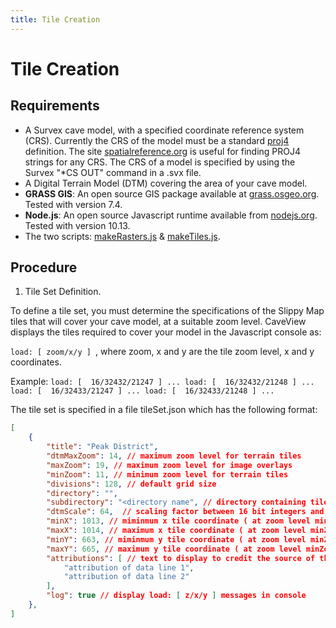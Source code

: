 ```yaml
---
title: Tile Creation
---
```

# Tile Creation

## Requirements

* A Survex cave model, with a specified coordinate reference system (CRS). Currently the CRS of the model must be a standard [proj4](https://proj4.org/) definition. The site [spatialreference.org](http://spatialreference.org/) is useful for finding PROJ4 strings for any CRS. The CRS of a model is specified by using the Survex "*CS OUT" command in a .svx file.
* A Digital Terrain Model (DTM) covering the area of your cave model.
* **GRASS GIS**: An open source GIS package available at [grass.osgeo.org](https://grass.osgeo.org/). Tested with version 7.4.
* **Node.js**: An open source Javascript runtime available from [nodejs.org](https://nodejs.org/). Tested with version 10.13.
* The two scripts: [makeRasters.js](https://github.com/aardgoose/CaveView.js/blob/dev/tools/makeRasters.js) & [makeTiles.js](https://github.com/aardgoose/CaveView.js/blob/dev/tools/makeRasters.js).

## Procedure

1. Tile Set Definition.

To define a tile set, you must determine the specifications of the Slippy Map tiles that will cover your cave model, at a suitable zoom level. CaveView displays the tiles required to cover your model in the Javascript console as:

`load: [ zoom/x/y ] `, where zoom, x and y are the tile zoom level, x and y coordinates.

Example:
`
load: [  16/32432/21247 ] ...
load: [  16/32432/21248 ] ...
load: [  16/32433/21247 ] ...
load: [  16/32433/21248 ] ...
`

The tile set is specified in a file tileSet.json which has the following format:

```json
[
	{
		"title": "Peak District",
		"dtmMaxZoom": 14, // maximum zoom level for terrain tiles
		"maxZoom": 19, // maximum zoom level for image overlays 
		"minZoom": 11, // minimum zoom level for terrain tiles
		"divisions": 128, // default grid size
		"directory": "",
		"subdirectory": "<directory name", // directory containing tile files
		"dtmScale": 64,  // scaling factor between 16 bit integers and metres.
		"minX": 1013, // miminmum x tile coordinate ( at zoom level minZoom )
		"maxX": 1014, // maximum x tile coordinate ( at zoom level minZoom )
		"minY": 663, // miminmum y tile coordinate ( at zoom level minZoom )
		"maxY": 665, // maximum y tile coordinate ( at zoom level minZoom )
		"attributions": [ // text to display to credit the source of the DTM data if required
			"attribution of data line 1", 
			"attribution of data line 2" 
 		],
		"log": true // display load: [ z/x/y ] messages in console
	},
]
```



